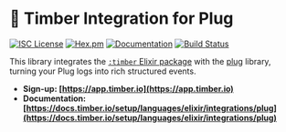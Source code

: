 # 🌲 Timber Integration for Plug

[![ISC License](https://img.shields.io/badge/license-ISC-ff69b4.svg)](LICENSE.md)
[![Hex.pm](https://img.shields.io/hexpm/v/timber_plug.svg?maxAge=18000=plastic)](https://hex.pm/packages/timber_plug)
[![Documentation](https://img.shields.io/badge/hexdocs-latest-blue.svg)](https://hexdocs.pm/timber_plug/index.html)
[![Build Status](https://travis-ci.org/timberio/timber-elixir-plug.svg?branch=master)](https://travis-ci.org/timberio/timber-elixir-plug)

This library integrates the [`:timber` Elixir package](https://github.com/timberio/timber-elixir) with the [plug](https://github.com/elixir-plug/plug) library,
turning your Plug logs into rich structured events.

* **Sign-up: [https://app.timber.io](https://app.timber.io)**
* **Documentation: [https://docs.timber.io/setup/languages/elixir/integrations/plug](https://docs.timber.io/setup/languages/elixir/integrations/plug)**